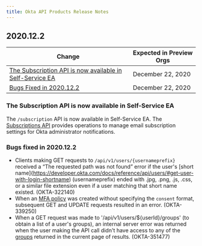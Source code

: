 ```yaml
---
title: Okta API Products Release Notes
---
```


## 2020.12.2

| Change                                            | Expected in Preview Orgs |
| ------------------------------------------------- | ------------------------ |
| [The Subscription API is now available in Self-Service EA](#the-subscription-api-is-now-available-in-self-service-ea) | December 22, 2020        |
| [Bugs Fixed in 2020.12.2](#bugs-fixed-in-2020-12-2) | December 22, 2020         |

### The Subscription API is now available in Self-Service EA

The `/subscription` API is now available in Self-Service EA. The [Subscriptions API](/docs/reference/api/admin-notifications/) provides operations to manage email subscription settings for Okta administrator notifications. <OKTA-325794>

### Bugs fixed in 2020.12.2

* Clients making GET requests to `/api/v1/users/{usernameprefix}` received a “The requested path was not found” error if the user's [short name]{https://developer.okta.com/docs/reference/api/users/#get-user-with-login-shortname) (usernameprefix) ended with .jpg, .png, .js, .css, or a similar file extension even if a user matching that short name existed. (OKTA-322140)
* When an [MFA policy](https://developer.okta.com/docs/reference/api/policy/#multifactor-mfa-enrollment-policy) was created without specifying the `consent` format, subsequent GET and UPDATE requests resulted in an error. (OKTA-339250)
* When a GET request was made to '/api/v1/users/${userId}/groups' (to obtain a list of a user's groups), an internal server error was returned when the user making the API call didn't have access to any of the [groups](https://developer.okta.com/docs/reference/api/users/#get-user-s-groups) returned in the current page of results. (OKTA-351477)